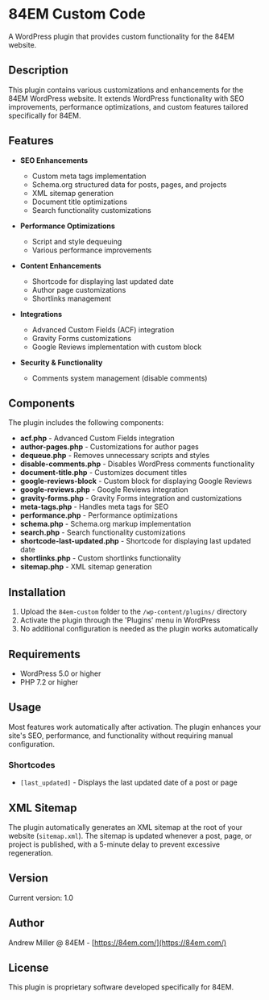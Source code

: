 # 84EM Custom Code

A WordPress plugin that provides custom functionality for the 84EM website.

## Description

This plugin contains various customizations and enhancements for the 84EM WordPress website. It extends WordPress functionality with SEO improvements, performance optimizations, and custom features tailored specifically for 84EM.

## Features

- **SEO Enhancements**
  - Custom meta tags implementation
  - Schema.org structured data for posts, pages, and projects
  - XML sitemap generation
  - Document title optimizations
  - Search functionality customizations

- **Performance Optimizations**
  - Script and style dequeuing
  - Various performance improvements

- **Content Enhancements**
  - Shortcode for displaying last updated date
  - Author page customizations
  - Shortlinks management

- **Integrations**
  - Advanced Custom Fields (ACF) integration
  - Gravity Forms customizations
  - Google Reviews implementation with custom block

- **Security & Functionality**
  - Comments system management (disable comments)

## Components

The plugin includes the following components:

- **acf.php** - Advanced Custom Fields integration
- **author-pages.php** - Customizations for author pages
- **dequeue.php** - Removes unnecessary scripts and styles
- **disable-comments.php** - Disables WordPress comments functionality
- **document-title.php** - Customizes document titles
- **google-reviews-block** - Custom block for displaying Google Reviews
- **google-reviews.php** - Google Reviews integration
- **gravity-forms.php** - Gravity Forms integration and customizations
- **meta-tags.php** - Handles meta tags for SEO
- **performance.php** - Performance optimizations
- **schema.php** - Schema.org markup implementation
- **search.php** - Search functionality customizations
- **shortcode-last-updated.php** - Shortcode for displaying last updated date
- **shortlinks.php** - Custom shortlinks functionality
- **sitemap.php** - XML sitemap generation

## Installation

1. Upload the `84em-custom` folder to the `/wp-content/plugins/` directory
2. Activate the plugin through the 'Plugins' menu in WordPress
3. No additional configuration is needed as the plugin works automatically

## Requirements

- WordPress 5.0 or higher
- PHP 7.2 or higher

## Usage

Most features work automatically after activation. The plugin enhances your site's SEO, performance, and functionality without requiring manual configuration.

### Shortcodes

- `[last_updated]` - Displays the last updated date of a post or page

## XML Sitemap

The plugin automatically generates an XML sitemap at the root of your website (`sitemap.xml`). The sitemap is updated whenever a post, page, or project is published, with a 5-minute delay to prevent excessive regeneration.

## Version

Current version: 1.0

## Author

Andrew Miller @ 84EM - [https://84em.com/](https://84em.com/)

## License

This plugin is proprietary software developed specifically for 84EM.
